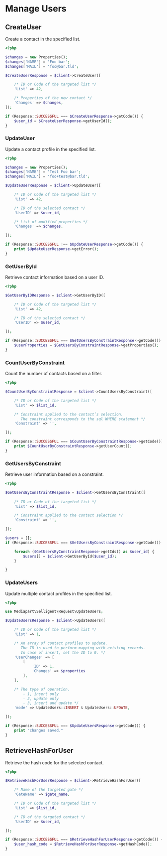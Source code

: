 # Manage Users


## CreateUser

Create a contact in the specified list.

```php
<?php

$changes = new Properties();
$changes['NAME'] = 'Foo bar';
$changes['MAIL'] = 'foo@bar.tld';

$CreateUserResponse = $client->CreateUser([

    /* ID or Code of the targeted list */
    'List' => 42,

    /* Properties of the new contact */
    'Changes' => $changes,
]);

if (Response::SUCCESSFUL === $CreateUserResponse->getCode()) {
    $user_id = $CreateUserResponse->getUserId();
}

```


### UpdateUser

Update a contact profile in the specified list.

```php
<?php

$changes = new Properties();
$changes['NAME'] = 'Test Foo bar';
$changes['MAIL'] = 'foo+test@bar.tld';

$UpdateUserResponse = $client->UpdateUser([

    /* ID or Code of the targeted list */
    'List' => 42,

    /* ID of the selected contact */
    'UserID' => $user_id,

    /* List of modified properties */
    'Changes' => $changes,

]);

if (Response::SUCCESSFUL !== $UpdateUserResponse->getCode()) {
    print $UpdateUserResponse->getError();
}

```


### GetUserById

Retrieve contact information based on a user ID.

```php
<?php

$GetUserByIDResponse = $client->GetUserByID([

    /* ID or Code of the targeted list */
    'List' => 42,

    /* ID of the selected contact */
    'UserID' => $user_id,

]);

if (Response::SUCCESSFUL === $GetUsersByConstraintResponse->getCode()) {
    $userProperties = $GetUsersByConstraintResponse->getProperties();
}

```



### CountUserByConstraint

Count the number of contacts based on a filter.

```php
<?php

$CountUserByConstraintResponse = $client->CountUsersByConstraint([

    /* ID or Code of the targeted list */
    'List' => $list_id,

    /* Constraint applied to the contact’s selection. 
       The constraint corresponds to the sql WHERE statement */
    'Constraint' => '',

]);

if (Response::SUCCESSFUL === $CountUserByConstraintResponse->getCode()) {
    print $CountUserByConstraintResponse->getUserCount();
}

```


### GetUsersByConstraint

Retrieve user information based on a constraint.

```php
<?php

$GetUsersByConstraintResponse = $client->GetUsersByConstraint([
    
    /* ID or Code of the targeted list */
    'List' => $list_id,

    /* Constraint applied to the contact selection */
    'Constraint' => '',

]);

$users = [];
if (Response::SUCCESSFUL === $GetUsersByConstraintResponse->getCode()) {

    foreach ($GetUsersByConstraintResponse->getIds() as $user_id) {
        $users[] = $client->GetUserById($user_id);
    }

}

```









### UpdateUsers

Update multiple contact profiles in the specified list.

```php
<?php

use Mediapart\Selligent\Request\UpdateUsers;

$UpdateUsersResponse = $client->UpdateUsers([

    /* ID or Code of the targeted list */
    'List' => 1,

    /* An array of contact profiles to update. 
       The ID is used to perform mapping with existing records. 
       In case of insert, set the ID to 0. */
    'UserChanges' => [
        [
            'ID' => 1,
            'Changes' => $properties
        ],
    ],

    /* The type of operation.
        - 1, insert only
        - 2, update only
        - 3, insert and update */
    'mode' => UpdateUsers::INSERT & UpdateUsers::UPDATE,

]);

if (Response::SUCCESSFUL === $UpdateUsersResponse->getCode()) {
    print "changes saved."
}

```


## RetrieveHashForUser

Retrieve the hash code for the selected contact.

```php
<?php

$RetrieveHashForUserResponse = $client->RetrieveHashForUser([

    /* Name of the targeted gate */
    'GateName' => $gate_name,

    /* ID or Code of the targeted list */
    'List' => $list_id,

    /* ID of the targeted contact */
    'UserID' => $user_id,

]);

if (Response::SUCCESSFUL === $RetrieveHashForUserResponse->getCode()) {
    $user_hash_code = $RetrieveHashForUserResponse->getHashCode();
}

```

